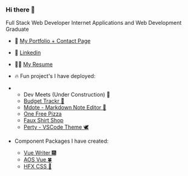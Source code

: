 ### Hi there 👋
Full Stack Web Developer
Internet Applications and Web Development Graduate

- 🌱 <a href='https://quelchx.com'>My Portfolio + Contact Page </a>

- 🔗 <a href='https://www.linkedin.com/in/eric-quelch-768861201/'>Linkedin</a>

- 👨‍💼 <a href='https://github.com/quelchx/quelchx/blob/main/docs/equelch_resume.pdf'>My Resume</a>

- 🔥 Fun project's I have deployed:
- - Dev Meets (Under Construction) 🚧
  - <a href='https://budget-trackr.vercel.app/'>Budget Trackr 💸 </a>
  - <a href='https://mdote.netlify.app/'>Mdote - Markdown Note Editor 📓</a>
  - <a href='https://one-free-pizza.netlify.app/'>One Free Pizza</a>
  - <a href='https://the-shirt-shop.netlify.app/'>Faux Shirt Shop</a>
  - <a href='https://marketplace.visualstudio.com/items?itemName=ericquelch.perty'>Perty - VSCode Theme 🕊️ </a>

- Component Packages I have created:
  - <a href='www.npmjs.com/package/vue-writer'>Vue Writer 🎆</a>
  - <a href='www.npmjs.com/package/aos-vue'>AOS Vue 🍀</a>
  - <a href='www.npmjs.com/package/hfx-css'>HFX CSS 🌠</a> 
